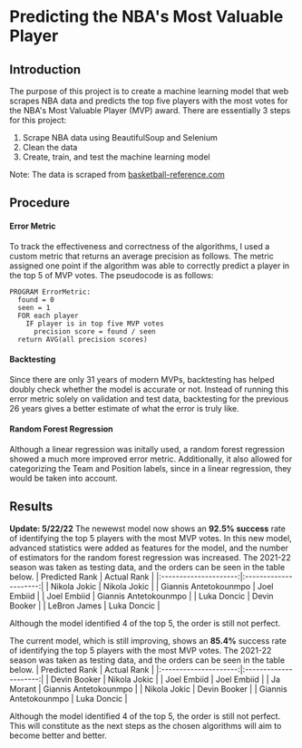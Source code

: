 # Predicting the NBA's Most Valuable Player
## Introduction
The purpose of this project is to create a machine learning model that web scrapes NBA data and predicts the top five players with the most votes for the NBA's Most Valuable Player (MVP) award. There are essentially 3 steps for this project:
1. Scrape NBA data using BeautifulSoup and Selenium
2. Clean the data
3. Create, train, and test the machine learning model

Note: The data is scraped from [basketball-reference.com](https://www.basketball-reference.com "Title")

## Procedure
#### Error Metric
To track the effectiveness and correctness of the algorithms, I used a custom metric that returns an average precision as follows. The metric assigned one point if the algorithm was able to correctly predict a player in the top 5 of MVP votes. The pseudocode is as follows:
```
PROGRAM ErrorMetric:
  found = 0
  seen = 1
  FOR each player
    IF player is in top five MVP votes
      precision score = found / seen
  return AVG(all precision scores)
```

#### Backtesting
Since there are only 31 years of modern MVPs, backtesting has helped doubly check whether the model is accurate or not. Instead of running this error metric solely on validation and test data, backtesting for the previous 26 years gives a better estimate of what the error is truly like.

#### Random Forest Regression
Although a linear regression was initally used, a random forest regression showed a much more improved error metric. Additionally, it also allowed for categorizing the Team and Position labels, since in a linear regression, they would be taken into account. 

## Results
**Update: 5/22/22**
The newewst model now shows an **92.5% success** rate of identifying the top 5 players with the most MVP votes. In this new model, advanced statistics were added as features for the model, and the number of estimators for the random forest regression was increased. The 2021-22 season was taken as testing data, and the orders can be seen in the table below.
|     Predicted Rank    |      Actual Rank      |
|:---------------------:|:---------------------:|
| Nikola Jokic          | Nikola Jokic          |
| Giannis Antetokounmpo | Joel Embiid           |
| Joel Embiid           | Giannis Antetokounmpo |
| Luka Doncic           | Devin Booker          |
| LeBron James          | Luka Doncic           |

Although the model identified 4 of the top 5, the order is still not perfect. 


The current model, which is still improving, shows an **85.4%** success rate of identifying the top 5 players with the most MVP votes. The 2021-22 season was taken as testing data, and the orders can be seen in the table below.
|     Predicted Rank    |      Actual Rank      |
|:---------------------:|:---------------------:|
| Devin Booker          | Nikola Jokic          |
| Joel Embiid           | Joel Embiid           |
| Ja Morant             | Giannis Antetokounmpo |
| Nikola Jokic          | Devin Booker          |
| Giannis Antetokounmpo | Luka Doncic           |

Although the model identified 4 of the top 5, the order is still not perfect. This will constitute as the next steps as the chosen algorithms will aim to become better and better.
